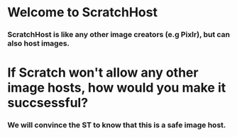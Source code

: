 # Welcome to ScratchHost

### ScratchHost is like any other image creators (e.g Pixlr), but can also host images.

# If Scratch won't allow any other image hosts, how would you make it succsessful?
### We will convince the ST to know that this is a safe image host.
